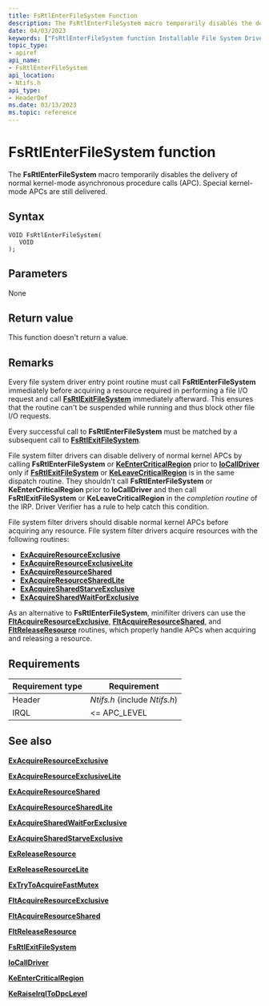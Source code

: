 ```yaml
---
title: FsRtlEnterFileSystem Function
description: The FsRtlEnterFileSystem macro temporarily disables the delivery of normal kernel-mode asynchronous procedure calls (APC). Special kernel-mode APCs are still delivered.
date: 04/03/2023
keywords: ["FsRtlEnterFileSystem function Installable File System Drivers"]
topic_type:
- apiref
api_name:
- FsRtlEnterFileSystem
api_location:
- Ntifs.h
api_type:
- HeaderDef
ms.date: 03/13/2023
ms.topic: reference
---
```


# FsRtlEnterFileSystem function

The **FsRtlEnterFileSystem** macro temporarily disables the delivery of normal kernel-mode asynchronous procedure calls (APC). Special kernel-mode APCs are still delivered.

## Syntax

```ManagedCPlusPlus
VOID FsRtlEnterFileSystem(
   VOID
);
```

## Parameters

None

## Return value

This function doesn't return a value.

## Remarks

Every file system driver entry point routine must call **FsRtlEnterFileSystem** immediately before acquiring a resource required in performing a file I/O request and call [**FsRtlExitFileSystem**](fsrtlexitfilesystem.md) immediately afterward. This ensures that the routine can't be suspended while running and thus block other file I/O requests.

Every successful call to **FsRtlEnterFileSystem** must be matched by a subsequent call to [**FsRtlExitFileSystem**](fsrtlexitfilesystem.md).

File system filter drivers can disable delivery of normal kernel APCs by calling **FsRtlEnterFileSystem** or [**KeEnterCriticalRegion**](/windows-hardware/drivers/ddi/ntddk/nf-ntddk-keentercriticalregion) prior to [**IoCallDriver**](/windows-hardware/drivers/ddi/wdm/nf-wdm-iocalldriver) only if [**FsRtlExitFileSystem**](fsrtlexitfilesystem.md) or [**KeLeaveCriticalRegion**](/windows-hardware/drivers/ddi/ntddk/nf-ntddk-keleavecriticalregion) is in the same dispatch routine. They shouldn't call **FsRtlEnterFileSystem** or **KeEnterCriticalRegion** prior to **IoCallDriver** and then call **FsRtlExitFileSystem** or **KeLeaveCriticalRegion** in the *completion routine* of the IRP. Driver Verifier has a rule to help catch this condition.

File system filter drivers should disable normal kernel APCs before acquiring any resource. File system filter drivers acquire resources with the following routines:

* [**ExAcquireResourceExclusive**](../kernel/mmcreatemdl.md)
* [**ExAcquireResourceExclusiveLite**](/previous-versions/ff544351(v=vs.85))
* [**ExAcquireResourceShared**](../kernel/mmcreatemdl.md)
* [**ExAcquireResourceSharedLite**](/previous-versions/ff544363(v=vs.85))
* [**ExAcquireSharedStarveExclusive**](/previous-versions/ff544367(v=vs.85))
* [**ExAcquireSharedWaitForExclusive**](/previous-versions/ff544370(v=vs.85))

As an alternative to **FsRtlEnterFileSystem**, minifilter drivers can use the [**FltAcquireResourceExclusive**](/windows-hardware/drivers/ddi/fltkernel/nf-fltkernel-fltacquireresourceexclusive), [**FltAcquireResourceShared**](/windows-hardware/drivers/ddi/fltkernel/nf-fltkernel-fltacquireresourceshared), and [**FltReleaseResource**](/windows-hardware/drivers/ddi/fltkernel/nf-fltkernel-fltreleaseresource) routines, which properly handle APCs when acquiring and releasing a resource.

## Requirements

| Requirement type | Requirement |
| ---------------- | ----------- |
| Header | *Ntifs.h* (include *Ntifs.h*) |
| IRQL   | <= APC_LEVEL |

## See also

[**ExAcquireResourceExclusive**](../kernel/mmcreatemdl.md)

[**ExAcquireResourceExclusiveLite**](/previous-versions/ff544351(v=vs.85))

[**ExAcquireResourceShared**](../kernel/mmcreatemdl.md)

[**ExAcquireResourceSharedLite**](/previous-versions/ff544363(v=vs.85))

[**ExAcquireSharedWaitForExclusive**](/previous-versions/ff544370(v=vs.85))

[**ExAcquireSharedStarveExclusive**](/previous-versions/ff544367(v=vs.85))

[**ExReleaseResource**](../kernel/mmcreatemdl.md)

[**ExReleaseResourceLite**](/windows-hardware/drivers/ddi/wdm/nf-wdm-exreleaseresourcelite)

[**ExTryToAcquireFastMutex**](/previous-versions/windows/hardware/drivers/ff545647(v=vs.85))

[**FltAcquireResourceExclusive**](/windows-hardware/drivers/ddi/fltkernel/nf-fltkernel-fltacquireresourceexclusive)

[**FltAcquireResourceShared**](/windows-hardware/drivers/ddi/fltkernel/nf-fltkernel-fltacquireresourceshared)

[**FltReleaseResource**](/windows-hardware/drivers/ddi/fltkernel/nf-fltkernel-fltreleaseresource)

[**FsRtlExitFileSystem**](fsrtlexitfilesystem.md)

[**IoCallDriver**](/windows-hardware/drivers/ddi/wdm/nf-wdm-iocalldriver)

[**KeEnterCriticalRegion**](/windows-hardware/drivers/ddi/ntddk/nf-ntddk-keentercriticalregion)

[**KeRaiseIrqlToDpcLevel**](/windows-hardware/drivers/ddi/wdm/nf-wdm-keraiseirqltodpclevel)
